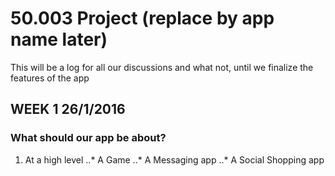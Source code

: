 # 50.003 Project (replace by app name later)

This will be a log for all our discussions and what not, until we finalize the features of the app

## WEEK 1 26/1/2016

### What should our app be about?
1. At a high level
..* A Game
..* A Messaging app
..* A Social Shopping app
